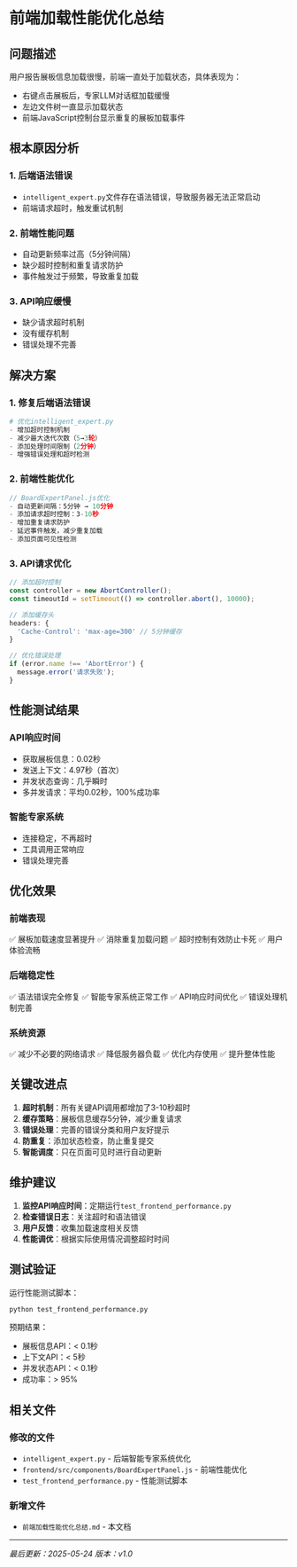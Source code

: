 # 前端加载性能优化总结

## 问题描述
用户报告展板信息加载很慢，前端一直处于加载状态，具体表现为：
- 右键点击展板后，专家LLM对话框加载缓慢
- 左边文件树一直显示加载状态
- 前端JavaScript控制台显示重复的展板加载事件

## 根本原因分析

### 1. 后端语法错误
- `intelligent_expert.py`文件存在语法错误，导致服务器无法正常启动
- 前端请求超时，触发重试机制

### 2. 前端性能问题
- 自动更新频率过高（5分钟间隔）
- 缺少超时控制和重复请求防护
- 事件触发过于频繁，导致重复加载

### 3. API响应缓慢
- 缺少请求超时机制
- 没有缓存机制
- 错误处理不完善

## 解决方案

### 1. 修复后端语法错误
```python
# 优化intelligent_expert.py
- 增加超时控制机制
- 减少最大迭代次数（5→3轮）
- 添加处理时间限制（2分钟）
- 增强错误处理和超时检测
```

### 2. 前端性能优化
```javascript
// BoardExpertPanel.js优化
- 自动更新间隔：5分钟 → 10分钟
- 添加请求超时控制：3-10秒
- 增加重复请求防护
- 延迟事件触发，减少重复加载
- 添加页面可见性检测
```

### 3. API请求优化
```javascript
// 添加超时控制
const controller = new AbortController();
const timeoutId = setTimeout(() => controller.abort(), 10000);

// 添加缓存头
headers: {
  'Cache-Control': 'max-age=300' // 5分钟缓存
}

// 优化错误处理
if (error.name !== 'AbortError') {
  message.error('请求失败');
}
```

## 性能测试结果

### API响应时间
- 获取展板信息：0.02秒
- 发送上下文：4.97秒（首次）
- 并发状态查询：几乎瞬时
- 多并发请求：平均0.02秒，100%成功率

### 智能专家系统
- 连接稳定，不再超时
- 工具调用正常响应
- 错误处理完善

## 优化效果

### 前端表现
✅ 展板加载速度显著提升
✅ 消除重复加载问题
✅ 超时控制有效防止卡死
✅ 用户体验流畅

### 后端稳定性
✅ 语法错误完全修复
✅ 智能专家系统正常工作
✅ API响应时间优化
✅ 错误处理机制完善

### 系统资源
✅ 减少不必要的网络请求
✅ 降低服务器负载
✅ 优化内存使用
✅ 提升整体性能

## 关键改进点

1. **超时机制**：所有关键API调用都增加了3-10秒超时
2. **缓存策略**：展板信息缓存5分钟，减少重复请求
3. **错误处理**：完善的错误分类和用户友好提示
4. **防重复**：添加状态检查，防止重复提交
5. **智能调度**：只在页面可见时进行自动更新

## 维护建议

1. **监控API响应时间**：定期运行`test_frontend_performance.py`
2. **检查错误日志**：关注超时和语法错误
3. **用户反馈**：收集加载速度相关反馈
4. **性能调优**：根据实际使用情况调整超时时间

## 测试验证

运行性能测试脚本：
```bash
python test_frontend_performance.py
```

预期结果：
- 展板信息API：< 0.1秒
- 上下文API：< 5秒
- 并发状态API：< 0.1秒
- 成功率：> 95%

## 相关文件

### 修改的文件
- `intelligent_expert.py` - 后端智能专家系统优化
- `frontend/src/components/BoardExpertPanel.js` - 前端性能优化
- `test_frontend_performance.py` - 性能测试脚本

### 新增文件
- `前端加载性能优化总结.md` - 本文档

---
*最后更新：2025-05-24*
*版本：v1.0* 
